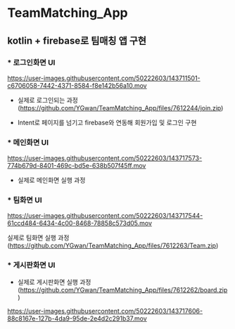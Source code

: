 # TeamMatching_App

## kotlin + firebase로 팀매칭 앱 구현

### * 로그인화면 UI
<https://user-images.githubusercontent.com/50222603/143711501-c6706058-7442-4371-8584-f8e142b56a10.mov>

  * 실제로 로그인되는 과정   (https://github.com/YGwan/TeamMatching_App/files/7612244/join.zip)

  * Intent로 페이지를 넘기고 firebase와 연동해 회원가입 및 로그인 구현



### * 메인화면 UI

https://user-images.githubusercontent.com/50222603/143717573-774b679d-8401-469c-bd5e-638b507f45ff.mov

  * 실제로 메인화면 실행 과정



### * 팀화면 UI

https://user-images.githubusercontent.com/50222603/143717544-61ccd484-6434-4c00-8468-78858c573d05.mov

실제로 팀화면 실행 과정   (https://github.com/YGwan/TeamMatching_App/files/7612263/Team.zip)


### * 게시판화면 UI

  * 실제로 게시판화면 실행 과정   (https://github.com/YGwan/TeamMatching_App/files/7612262/board.zip)


https://user-images.githubusercontent.com/50222603/143717606-88c8167e-127b-4da9-95de-2e4d2c291b37.mov


